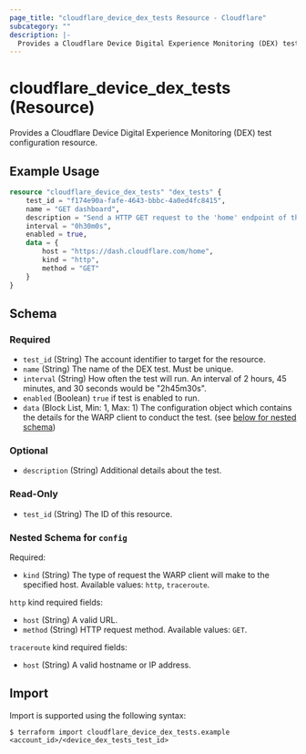 ```yaml
---
page_title: "cloudflare_device_dex_tests Resource - Cloudflare"
subcategory: ""
description: |-
  Provides a Cloudflare Device Digital Experience Monitoring (DEX) test configuration resource.
---
```


# cloudflare_device_dex_tests (Resource)

Provides a Cloudflare Device Digital Experience Monitoring (DEX) test configuration resource.

## Example Usage

```terraform
resource "cloudflare_device_dex_tests" "dex_tests" {
    test_id = "f174e90a-fafe-4643-bbbc-4a0ed4fc8415",
    name = "GET dashboard",
    description = "Send a HTTP GET request to the 'home' endpoint of the dash every half hour.",
    interval = "0h30m0s",
    enabled = true,
    data = {
        host = "https://dash.cloudflare.com/home",
        kind = "http",
        method = "GET"
    }
}
```
<!-- schema generated by tfplugindocs -->
## Schema

### Required

- `test_id` (String) The account identifier to target for the resource.
- `name` (String) The name of the DEX test. Must be unique.
- `interval` (String) How often the test will run. An interval of 2 hours, 45 minutes, and 30 seconds would be "2h45m30s".
- `enabled` (Boolean) `true` if test is enabled to run.
- `data` (Block List, Min: 1, Max: 1) The configuration object which contains the details for the WARP client to conduct the test. (see [below for nested schema](#nestedblock--config))

### Optional

- `description` (String) Additional details about the test.

### Read-Only

- `test_id` (String) The ID of this resource.

<a id="nestedblock--config"></a>
### Nested Schema for `config`

Required:
- `kind` (String) The type of request the WARP client will make to the specified host. Available values: `http`, `traceroute`.

`http` kind required fields:
- `host` (String) A valid URL.
- `method` (String) HTTP request method. Available values: `GET`.

`traceroute` kind required fields:
- `host` (String) A valid hostname or IP address.

## Import

Import is supported using the following syntax:

```shell
$ terraform import cloudflare_device_dex_tests.example <account_id>/<device_dex_tests_test_id>
```
